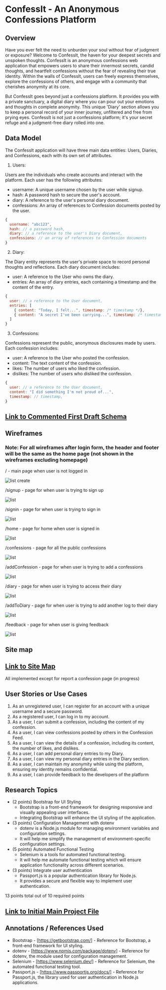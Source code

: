 # ConfessIt - An Anonymous Confessions Platform
## Overview

Have you ever felt the need to unburden your soul without fear of judgment or exposure? Welcome to ConfessIt, the haven for your deepest secrets and unspoken thoughts. ConfessIt is an anonymous confessions web application that empowers users to share their innermost secrets, candid thoughts, and heartfelt confessions without the fear of revealing their true identity. Within the walls of ConfessIt, users can freely express themselves, explore the confessions of others, and engage with a community that cherishes anonymity at its core.

But ConfessIt goes beyond just a confessions platform. It provides you with a private sanctuary, a digital diary where you can pour out your emotions and thoughts in complete anonymity. This unique 'Diary' section allows you to keep a personal record of your inner journey, unfiltered and free from prying eyes. ConfessIt is not just a confessions platform; it's your secret refuge and a judgment-free diary rolled into one.
## Data Model

The ConfessIt application will have three main data entities: Users, Diaries, and Confessions, each with its own set of attributes.

1. Users:

Users are the individuals who create accounts and interact with the platform.
Each user has the following attributes:
* username: A unique username chosen by the user while signup.
* hash: A password hash to secure the user's account.
* diary: A reference to the user's personal diary document.
* confessions: An array of references to Confession documents posted by the user.

```javascript
{
  username: "abc123",
  hash: // a password hash,
  diary: // a reference to the user's Diary document,
  confessions: // an array of references to Confession documents
}
```

2. Diary:

The Diary entity represents the user's private space to record personal thoughts and reflections.
Each diary document includes:
* user: A reference to the User who owns the diary.
* entries: An array of diary entries, each containing a timestamp and the content of the entry.

```javascript
{
  user: // a reference to the User document,
  entries: [
    { content: "Today, I felt...", timestamp: /* timestamp */},
    { content: "A secret I've been carrying...", timestamp: /* timestamp */ },
  ]
}
```

3. Confessions:

Confessions represent the public, anonymous disclosures made by users.
Each confession includes:
* user: A reference to the User who posted the confession.
* content: The text content of the confession.
* likes: The number of users who liked the confession.
* dislikes: The number of users who disliked the confession.

```javascript
{
  user: // a reference to the User document,
  content: "I did something I'm not proud of...",
  timestamp: // timestamp,
}
```
## [Link to Commented First Draft Schema](db.mjs) 

## Wireframes
### Note: For all wireframes after login form, the header and footer will be the same as the home page (not shown in the wireframes excluding homepage)
/ - main page when user is not logged in

![list create](documentation/1.png)

/signup - page for when user is trying to sign up

![list](documentation/2.png)

/signin - page for when user is trying to sign in

![list](documentation/3.png)

/home - page for home when user is signed in

![list](documentation/4.png)

/confessions - page for all the public confessions

![list](documentation/5.png)

/addConfession - page for when user is trying to add a confessions

![list](documentation/6.png)

/diary - page for when user is trying to access their diary

![list](documentation/7.png)

/addToDiary - page for when user is trying to add another log to their diary

![list](documentation/8.png)

/feedback - page for when user is giving feedback

![list](documentation/9.png)

## Site map
## [Link to Site Map](documentation/site_map.png) 
All implemented except for report a confession page (in progress)

## User Stories or Use Cases

1. As an unregistered user, I can register for an account with a unique username and a secure password.
2. As a registered user, I can log in to my account.
3. As a user, I can submit a confession, including the content of my confession.
4. As a user, I can view confessions posted by others in the Confession Feed.
5. As a user, I can view the details of a confession, including its content, the number of likes, and dislikes.
6. As a user, I can add personal diary entries to my Diary.
7. As a user, I can view my personal diary entries in the Diary section.
8. As a user, I can maintain my anonymity while using the platform, ensuring my identity remains confidential.
9. As a user, I can provide feedback to the developers of the platform

## Research Topics

* (2 points) Bootstrap for UI Styling
    * Bootstrap is a front-end framework for designing responsive and visually appealing user interfaces.
    * Integrating Bootstrap will enhance the UI styling of the application.
* (3 points) Configuration Management with dotenv
  * dotenv is a Node.js module for managing environment variables and configuration settings.
  * It will help me simplify the management of environment-specific configuration settings.
* (5 points) Automated Functional Testing
  * Selenium is a tools for automated functional testing.
  * It will help me automate functional testing which will ensure application functionality across different scenarios.
* (3 points) Integrate user authentication
  * Passport.js is a popular authentication library for Node.js.
  * It provides a secure and flexible way to implement user authentication.

13 points total out of 10 required points


## [Link to Initial Main Project File](app.mjs) 

## Annotations / References Used

* Bootstrap - [https://getbootstrap.com/] - Reference for Bootstrap, a front-end framework for UI styling.
* dotenv - [https://www.npmjs.com/package/dotenv] - Reference for dotenv, the module used for configuration management.
* Selenium - [https://www.selenium.dev/] - Reference for Selenium, the automated functional testing tool.
* Passport.js - [https://www.passportjs.org/docs/] - Reference for Passport.js, the library used for user authentication in Node.js applications.